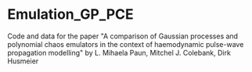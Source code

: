 # Emulation_GP_PCE
Code and data for the paper "A comparison of Gaussian processes and polynomial chaos emulators in the context of haemodynamic pulse-wave propagation modelling" by L. Mihaela Paun, Mitchel J. Colebank, Dirk Husmeier
